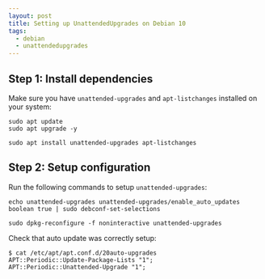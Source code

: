 ```yaml
---
layout: post
title: Setting up UnattendedUpgrades on Debian 10
tags:
  - debian
  - unattendedupgrades
---
```


## Step 1: Install dependencies

Make sure you have `unattended-upgrades` and `apt-listchanges` installed on your system:

```shell
sudo apt update
sudo apt upgrade -y
```

```shell
sudo apt install unattended-upgrades apt-listchanges
```

## Step 2: Setup configuration

Run the following commands to setup `unattended-upgrades`:

```shell
echo unattended-upgrades unattended-upgrades/enable_auto_updates boolean true | sudo debconf-set-selections
```

```shell
sudo dpkg-reconfigure -f noninteractive unattended-upgrades
```

Check that auto update was correctly setup:

```console
$ cat /etc/apt/apt.conf.d/20auto-upgrades
APT::Periodic::Update-Package-Lists "1";
APT::Periodic::Unattended-Upgrade "1";
```

